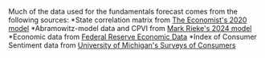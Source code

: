 Much of the data used for the fundamentals forecast comes from the following sources:
*State correlation matrix from [The Economist's 2020 model](https://github.com/TheEconomist/us-potus-model)
*Abramowitz-model data and CPVI from [Mark Rieke's 2024 model](https://github.com/markjrieke/2024-potus/tree/main)
*Economic data from [Federal Reserve Economic Data](https://fred.stlouisfed.org/)
*Index of Consumer Sentiment data from [University of Michigan's Surveys of Consumers](http://www.sca.isr.umich.edu/)